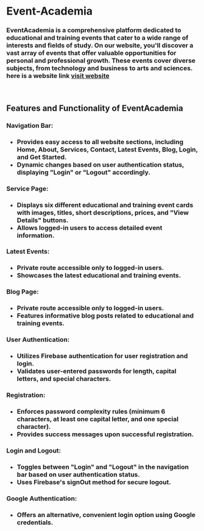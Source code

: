 # Event-Academia
### EventAcademia is a comprehensive platform dedicated to educational and training events that cater to a wide range of interests and fields of study. On our website, you'll discover a vast array of events that offer valuable opportunities for personal and professional growth. These events cover diverse subjects, from technology and business to arts and sciences. here is a website link [visit website](https://652432e96b6e960dbf8d9cc7--luxury-praline-1bfd6d.netlify.app/)
<br />

## Features and Functionality of EventAcademia

<h3>Navigation Bar:<h3>
<ul>
<li>Provides easy access to all website sections, including Home, About, Services, Contact, Latest Events, Blog, Login, and Get Started.</li>
<li>Dynamic changes based on user authentication status, displaying "Login" or "Logout" accordingly.</li>
</ul>
<h3>Service Page:<h3>
<ul>
<li>Displays six different educational and training event cards with images, titles, short descriptions, prices, and "View Details" buttons.</li>
<li>Allows logged-in users to access detailed event information.</li>
</ul>
<h3>Latest Events:<h3>
<ul>
<li>Private route accessible only to logged-in users.</li>
<li>Showcases the latest educational and training events.</li>
</ul>
<h3>Blog Page:<h3>
<ul>
<li>Private route accessible only to logged-in users.</li>
<li>Features informative blog posts related to educational and training events.</li>
</ul>
<h3>User Authentication:<h3>
<ul>
<li>Utilizes Firebase authentication for user registration and login.</li>
<li>Validates user-entered passwords for length, capital letters, and special characters.</li>
</ul>
<h3>Registration:<h3>
<ul>
<li>Enforces password complexity rules (minimum 6 characters, at least one capital letter, and one special character).</li>
<li>Provides success messages upon successful registration.</li>
</ul>
<h3>Login and Logout:<h3>
<ul>
<li>Toggles between "Login" and "Logout" in the navigation bar based on user authentication status.</li>
<li>Uses Firebase's signOut method for secure logout.</li>
</ul>
<h3>Google Authentication:<h3>
<ul>
<li>Offers an alternative, convenient login option using Google credentials.</li>
</ul>
